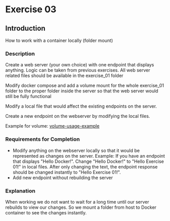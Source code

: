 # Exercise 03

## Introduction

How to work with a container locally (folder mount)

### Description

Create a web server (your own choice) with one endpoint that displays anything. Logic can be taken from previous exercises. 
All web server related files should be available in the exercise_01 folder

Modify docker compose and add a volume mount for the whole exercise_01 folder to the proper folder inside the server so that
the web server would still be fully functional

Modify a local file that would affect the existing endpoints on the server.

Create a new endpoint on the webserver by modifying the local files.

Example for volume: [volume-usage-example](https://medium.com/@chandrajeetmaurya/docker-compose-setting-up-web-development-stack-step-by-step-81e557a69863#:~:text=that%20its%20working.-,Volumes,-In%20ideal%20web)

### Requirements for Completion

- Modify anything on the webserver locally so that it would be represented as changes on the server.
Example: If you have an endpoint that displays "Hello Docker!". Change "Hello Docker!" to "Hello Exercise 01!" in local files.
After only changing the text, the endpoint response should be changed instantly to "Hello Exercise 01!". 
- Add new endpoint without rebuilding the server

### Explanation

When working we do not want to wait for a long time until our server rebuilds to view our changes. So we mount a folder
from host to Docker container to see the changes instantly.
